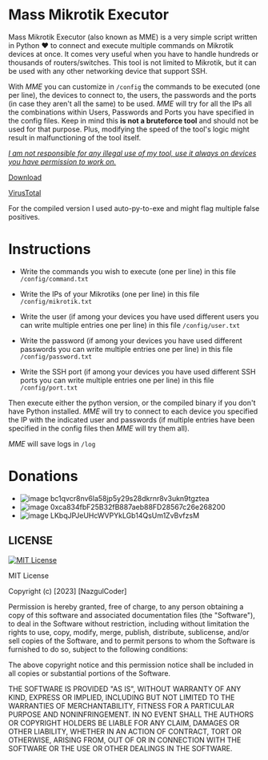 # Mass Mikrotik Executor
Mass Mikrotik Executor (also known as MME) is a very simple script written in Python ❤️ to connect and execute multiple commands on Mikrotik devices at once. It comes very useful when you have to handle hundreds or thousands of routers/switches. This tool is not limited to Mikrotik, but it can be used with any other networking device that support SSH.

With *MME* you can customize in `/config` the commands to be executed (one per line), the devices to connect to, the users, the passwords and the ports (in case they aren't all the same) to be used. *MME* will try for all the IPs all the combinations within Users, Passwords and Ports you have specified in the config files. Keep in mind this **is not a bruteforce tool** and should not be used for that purpose. Plus, modifying the speed of the tool's logic might result in malfunctioning of the tool itself.

<ins>*I am not responsible for any illegal use of my tool, use it always on devices you have permission to work on.*</ins>


<a href="https://github.com/NazgulCoder/Mass-Mikrotik-Executor/releases/" target="_blank">Download</a>

<a href="https://www.virustotal.com/gui/file/7d14b113fccd4143f356417ba7f66fe3d673b1dac6b6b1f707e62a8e6a9aab3b" target="_blank">VirusTotal</a>

For the compiled version I used auto-py-to-exe and might flag multiple false positives.

# Instructions
- Write the commands you wish to execute (one per line) in this file `/config/command.txt`

- Write the IPs of your Mikrotiks (one per line) in this file `/config/mikrotik.txt`

- Write the user (if among your devices you have used different users you can write multiple entries one per line) in this file `/config/user.txt`

- Write the password (if among your devices you have used different passwords you can write multiple entries one per line) in this file `/config/password.txt`

- Write the SSH port (if among your devices you have used different SSH ports you can write multiple entries one per line) in this file `/config/port.txt`


Then execute either the python version, or the compiled binary if you don't have Python installed. *MME* will try to connect to each device you specified the IP with the indicated user and passwords (if multiple entries have been specified in the config files then *MME* will try them all).

*MME* will save logs in `/log`


# Donations
- ![image](https://github.com/NazgulCoder/NazgulCoder/assets/85739956/bfb37ab3-5245-4b98-bd9f-08813b262117) bc1qvcr8nv6la58jp5y29s28dkrnr8v3ukn9tgztea
- ![image](https://github.com/NazgulCoder/NazgulCoder/assets/85739956/de324b88-2251-4371-81cc-0aecbd5e7272) 0xca834fbF25B32fB887aeb88FD28567c26e268200
- ![image](https://github.com/NazgulCoder/NazgulCoder/assets/85739956/4af1b069-e320-4727-85e1-94a3755f554f) LKbqJPJeUHcWVPYkLGb14QsUm1ZvBvfzsM


## LICENSE



[![MIT License](https://img.shields.io/badge/License-MIT-green.svg)](https://choosealicense.com/licenses/mit/)

MIT License

Copyright (c) [2023] [NazgulCoder]

Permission is hereby granted, free of charge, to any person obtaining a copy
of this software and associated documentation files (the "Software"), to deal
in the Software without restriction, including without limitation the rights
to use, copy, modify, merge, publish, distribute, sublicense, and/or sell
copies of the Software, and to permit persons to whom the Software is
furnished to do so, subject to the following conditions:

The above copyright notice and this permission notice shall be included in all
copies or substantial portions of the Software.

THE SOFTWARE IS PROVIDED "AS IS", WITHOUT WARRANTY OF ANY KIND, EXPRESS OR
IMPLIED, INCLUDING BUT NOT LIMITED TO THE WARRANTIES OF MERCHANTABILITY,
FITNESS FOR A PARTICULAR PURPOSE AND NONINFRINGEMENT. IN NO EVENT SHALL THE
AUTHORS OR COPYRIGHT HOLDERS BE LIABLE FOR ANY CLAIM, DAMAGES OR OTHER
LIABILITY, WHETHER IN AN ACTION OF CONTRACT, TORT OR OTHERWISE, ARISING FROM,
OUT OF OR IN CONNECTION WITH THE SOFTWARE OR THE USE OR OTHER DEALINGS IN THE
SOFTWARE.
